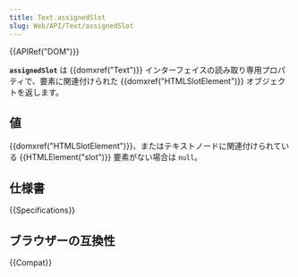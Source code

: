 ```yaml
---
title: Text.assignedSlot
slug: Web/API/Text/assignedSlot
---
```


{{APIRef("DOM")}}

**`assignedSlot`** は {{domxref("Text")}} インターフェイスの読み取り専用プロパティで、要素に関連付けられた {{domxref("HTMLSlotElement")}} オブジェクトを返します。

## 値

{{domxref("HTMLSlotElement")}}、またはテキストノードに関連付けられている {{HTMLElement("slot")}} 要素がない場合は `null`。

## 仕様書

{{Specifications}}

## ブラウザーの互換性

{{Compat}}
